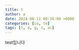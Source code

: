 ```yaml
---
title: t
author: a
date: 2024-08-11 00:34:00 +0800
categories: [ca, te]
tags: [t, a, g, s, as]
---
```


test입니다